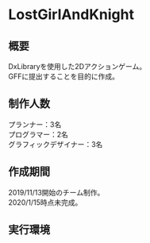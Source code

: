 # LostGirlAndKnight

## 概要
DxLibraryを使用した2Dアクションゲーム。  
GFFに提出することを目的に作成。

## 制作人数
プランナー：3名  
プログラマー：2名  
グラフィックデザイナー：3名

## 作成期間
2019/11/13開始のチーム制作。  
2020/1/15時点未完成。

## 実行環境
